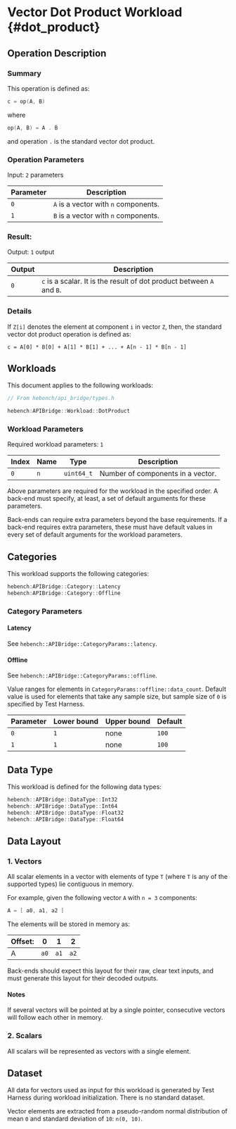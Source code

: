 Vector Dot Product Workload {#dot_product}
========================

## Operation Description

### Summary
This operation is defined as:

```cpp
c = op(A, B)
```

where

```cpp
op(A, B) = A . B
```

and operation `.` is the standard vector dot product.

### Operation Parameters

Input: `2` parameters

| Parameter | Description |
|-|-|
| `0` | `A` is a vector with `n` components. |
| `1` | `B` is a vector with `n` components. |

### Result:

Output: `1` output

| Output | Description |
|-|-|
| `0` | `c` is a scalar. It is the result of dot product between `A` and `B`. |

### Details

If `Z[i]` denotes the element at component `i` in vector `Z`, then, the standard vector dot product operation is defined as:

```
c = A[0] * B[0] + A[1] * B[1] + ... + A[n - 1] * B[n - 1]
```

## Workloads

This document applies to the following workloads:

```cpp
// From hebench/api_bridge/types.h

hebench:APIBridge::Workload::DotProduct
```

### Workload Parameters

Required workload parameters: `1`

| Index | Name | Type | Description |
|-|-|-|-|
| `0` | `n` | `uint64_t` | Number of components in a vector. |

Above parameters are required for the workload in the specified order. A back-end must specify, at least, a set of default arguments for these parameters.

Back-ends can require extra parameters beyond the base requirements. If a back-end requires extra parameters, these must have default values in every set of default arguments for the workload parameters.

## Categories
This workload supports the following categories:

```cpp
hebench:APIBridge::Category::Latency
hebench:APIBridge::Category::Offline
```

### Category Parameters
#### Latency
See `hebench::APIBridge::CategoryParams::latency`.

#### Offline
See `hebench::APIBridge::CategoryParams::offline`.

Value ranges for elements in `CategoryParams::offline::data_count`. Default value is used for elements that take any sample size, but sample size of `0` is specified by Test Harness.

| Parameter | Lower bound | Upper bound | Default |
|-|-|-|-|
| `0` | `1` | none |`100` | 
| `1` | `1` | none |`100` | 

## Data Type

This workload is defined for the following data types:

```cpp
hebench::APIBridge::DataType::Int32
hebench::APIBridge::DataType::Int64
hebench::APIBridge::DataType::Float32
hebench::APIBridge::DataType::Float64
```

## Data Layout

### 1. Vectors
All scalar elements in a vector with elements of type `T` (where `T` is any of the supported types) lie contiguous in memory.

For example, given the following vector `A` with `n = 3` components:

```cpp
A = [ a0, a1, a2 ]
```

The elements will be stored in memory as:

| Offset: | 0 | 1 | 2 |
|-|-|-|-|
|A| `a0`  | `a1`  | `a2`  |

Back-ends should expect this layout for their raw, clear text inputs, and must generate this layout for their decoded outputs.

#### Notes
If several vectors will be pointed at by a single pointer, consecutive vectors will follow each other in memory.

### 2. Scalars
All scalars will be represented as vectors with a single element.

## Dataset
All data for vectors used as input for this workload is generated by Test Harness during workload initialization. There is no standard dataset.

Vector elements are extracted from a pseudo-random normal distribution of mean `0` and standard deviation of `10`: `n(0, 10)`.
